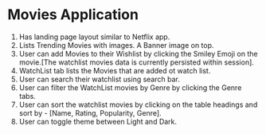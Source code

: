 # Movies Application

1. Has landing page layout similar to Netflix app.
2. Lists Trending Movies with images. A Banner image on top.
3. User can add Movies to their Wishlist by clicking the Smiley Emoji on the movie.[The watchlist movies data is currently persisted within session].
4. WatchList tab lists the Movies that are added ot watch list.
5. User can search their watchlist using search bar.
6. User can filter the WatchList movies by Genre by clicking the Genre tabs.
7. User can sort the watchlist movies by clicking on the table headings and sort by - [Name, Rating, Popularity, Genre].
8. User can toggle theme between Light and Dark.
